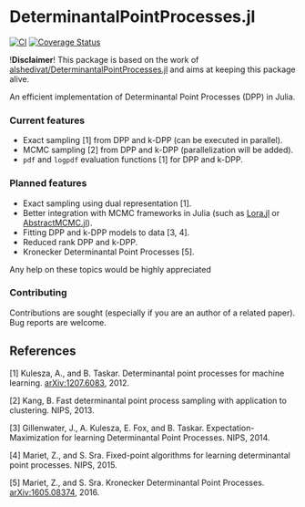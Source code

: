 # DeterminantalPointProcesses.jl

[![CI](https://github.com/theogf/DeterminantalPointProcesses.jl/actions/workflows/CI.yml/badge.svg)](https://github.com/theogf/DeterminantalPointProcesses.jl/actions/workflows/CI.yml)
[![Coverage Status](https://coveralls.io/repos/github/theogf/DeterminantalPointProcesses.jl/badge.svg?branch=master)](https://coveralls.io/github/theogf/DeterminantalPointProcesses.jl?branch=master)

!__Disclaimer__! This package is based on the work of [alshedivat/DeterminantalPointProcesses.jl](https://github.com/alshedivat/DeterminantalPointProcesses.jl) and aims at keeping this package alive.

An efficient implementation of Determinantal Point Processes (DPP) in Julia.

### Current features
- Exact sampling [1] from DPP and k-DPP (can be executed in parallel).
- MCMC sampling [2] from DPP and k-DPP (parallelization will be added).
- `pdf` and `logpdf` evaluation functions [1] for DPP and k-DPP.

### Planned features
- Exact sampling using dual representation [1].
- Better integration with MCMC frameworks in Julia (such as [Lora.jl] or [AbstractMCMC.jl]).
- Fitting DPP and k-DPP models to data [3, 4].
- Reduced rank DPP and k-DPP.
- Kronecker Determinantal Point Processes [5].

Any help on these topics would be highly appreciated

### Contributing
Contributions are sought (especially if you are an author of a related paper).
Bug reports are welcome.

## References
[1] Kulesza, A., and B. Taskar. Determinantal point processes for machine learning. [arXiv:1207.6083], 2012.

[2] Kang, B. Fast determinantal point process sampling with application to clustering. NIPS, 2013.

[3] Gillenwater, J., A. Kulesza, E. Fox, and B. Taskar. Expectation-Maximization for learning Determinantal Point Processes. NIPS, 2014.

[4] Mariet, Z., and S. Sra. Fixed-point algorithms for learning determinantal point processes. NIPS, 2015.

[5] Mariet, Z., and S. Sra. Kronecker Determinantal Point Processes. [arXiv:1605.08374], 2016.


[Lora.jl]: https://github.com/JuliaStats/Lora.jl
[AbstractMCMC.jl]: https://github.com/TuringLang/AbstractMCMC.jl
[arXiv:1207.6083]: https://arxiv.org/abs/1207.6083
[arXiv:1605.08374]: https://arxiv.org/abs/1605.08374

